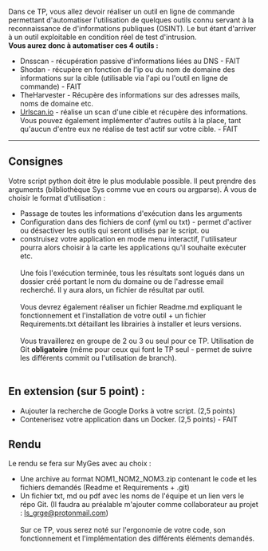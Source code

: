 Dans ce TP, vous allez devoir réaliser un outil en ligne de commande permettant d'automatiser l'utilisation
de quelques outils connu servant à la reconnaissance de d'informations publiques (OSINT). Le but étant
d'arriver à un outil exploitable en condition réel de test d'intrusion.<br>
**Vous aurez donc à automatiser ces 4 outils :**
* Dnsscan - récupération passive d'informations liées au DNS    - FAIT
* Shodan - récupère en fonction de l'ip ou du nom de domaine des informations sur la cible (utilisable via
l'api ou l'outil en ligne de commande)  - FAIT
* TheHarvester - Récupère des informations sur des adresses mails, noms de domaine etc.
* [Urlscan.io](https://urlscan.io/docs/api/) - réalise un scan d'une cible et récupère des informations.
Vous pouvez également implémenter d'autres outils à la place, tant qu'aucun d'entre eux ne réalise de test
actif sur votre cible.  - FAIT
___
## Consignes
Votre script python doit être le plus modulable possible. Il peut prendre des arguments (bilbliothèque Sys
comme vue en cours ou argparse). À vous de choisir le format d'utilisation :
- Passage de toutes les informations d'exécution dans les arguments
- Configuration dans des fichiers de conf (yml ou txt) - permet d'activer ou désactiver les outils qui seront
utilisés par le script.
ou
- construisez votre application en mode menu interactif, l'utilisateur pourra alors choisir à la carte les
applications qu'il souhaite exécuter etc.<br><br>
Une fois l'exécution terminée, tous les résultats sont logués dans un dossier créé portant le nom du domaine
ou de l'adresse email recherché. Il y aura alors, un fichier de résultat par outil.<br><br>
Vous devrez également réaliser un fichier Readme.md expliquant le fonctionnement et l'installation de votre
outil + un fichier Requirements.txt détaillant les librairies à installer et leurs versions.<br><br>
Vous travaillerez en groupe de 2 ou 3 ou seul pour ce TP. Utilisation de Git **obligatoire** (même pour ceux
qui font le TP seul - permet de suivre les différents commit ou l'utilisation de branch).<br><br>
## En extension (sur 5 point) :
- Aujouter la recherche de Google Dorks à votre script. (2,5 points)
- Contenerisez votre application dans un Docker. (2,5 points)         - FAIT
## Rendu
Le rendu se fera sur MyGes avec au choix :
- Une archive au format NOM1_NOM2_NOM3.zip contenant le code et les fichiers demandés (Readme et
Requirements + .git)
- Un fichier txt, md ou pdf avec les noms de l'équipe et un lien vers le répo Git. (Il faudra au préalable
m'ajouter comme collaborateur au projet : ls_grge@protonmail.com)<br><br>
Sur ce TP, vous serez noté sur l'ergonomie de votre code, son fonctionnement et l'implémentation des
différents éléments demandés.
